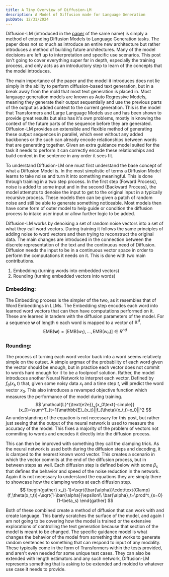 ```yaml
---
title: A Tiny Overview of Diffusion-LM
description: A Model of Diffusion made for Language Generation
pubDate: 12/31/2024
---
```

Diffusion-LM (introduced in the [paper](https://arxiv.org/pdf/2205.14217) of the same name) is simply a method of extending Diffusion Models to Language Generation tasks. The paper does not so much as introduce an entire new architecture but rather introduces a method of building future architectures. Many of the model decisions are left up to interpretation and specific use scenarios. This post isn't going to cover everything super far in depth, especially the training process, and only acts as an introductory step to learn of the concepts that the model introduces.

The main importance of the paper and the model it introduces does not lie simply in the ability to perform diffusion-based text generation, but in a break away from the mold that most text generation is placed in. Most language generation models are known as Auto Regressive Models, meaning they generate their output sequentially and use the previous parts of the output as added context to the current generation. This is the model that Transformers and Large Language Models use and has been shown to provide great results but also has it's own problems, mostly in knowing the context of the future parts of the sequence before they are generated. Diffusion-LM provides an extensible and flexible method of generating these output sequences in parallel, which even without any added backbones or the such can already encode relationships between words that are generating together. Given an extra guidance model suited for the task it needs to perform it can correctly encode these relationships and build context in the sentence in any order it sees fit.

To understand Diffusion-LM one must first understand the base concept of what a Diffusion Model is. In the most simplistic of terms a Diffusion Model learns to take noise and turn it into something meaningful. This is done through training in a two step process. In the first step (Foward Process), noise is added to some input and in the second (Backward Process), the model attempts to denoise the input to get to the original input in a typically recursive process. These models then can be given a patch of random noise and still be able to generate something noticeable. Most models then have some form of outer model to help guide or condition the diffusion process to intake user input or allow further logic to be added.

Diffusion-LM works by denoising a set of random noise vectors into a set of what they call word vectors. During training it follows the same principles of adding noise to word vectors and then trying to reconstruct the original data. The main changes are introduced in the connection between the discrete representation of the text and the continuous need of Diffusion. Diffusion needs the input to be in a continuous vector space in order to perform the computations it needs on it. This is done with two main contributions.

1. Embedding (turning words into embedded vectors)
2. Rounding (turning embedded vectors into words)

### Embedding:
The Embedding process is the simpler of the two, as it resembles that of Word Embeddings in LLMs. The Embedding step encodes each word into learned word vectors that can then have computations performed on it. These are learned in tandem with the diffusion parameters of the model. For a sequence $\textbf{w}$ of length $n$ each word is mapped to a vector of $\mathbb{R}^d$.
$$
\text{EMB}(\textbf{w})=[\text{EMB}(w_1),\dots,\text{EMB}(w_n)]\in R^{nd}
$$

### Rounding:
The process of turning each word vector back into a word seems relatively simple on the outset. A simple argmax of the probability of each word given the vector should be enough, but in practice each vector does not commit to words hard enough for it to be a foolproof solution. Rather, the model introduces another Neural Network to interpret each vector. Defined by $f_\theta(x_t,t)$ that, given some noisy data $x_t$ and a time step $t$, will predict the word vector $x_0$. This also introduces a revamped objective function which measures the performance of the model during training. 
$$
\mathcal{L}^{\text{e2e}}_{x_0\text{-simple}}(x_0)=\sum^T_{t=1}\mathbb{E}_{x_t}||f_{\theta}(x_t,t)-x_0||^2
$$
An understanding of the equation is not necessary for this post, but rather just seeing that the output of the neural network is used to measure the accuracy of the model. This fixes a majority of the problem of vectors not commiting to words and encodes it directly into the diffusion process. 

This can then be improved with something they call the clamping trick. As the neural network is used both during the diffusion steps and decoding, it is clamped to the nearest known word vector. This creates a scenario in which the vector commits at the end of the diffusion process, but in between steps as well. Each diffusion step is defined below with some $\beta_s$ that defines the behavior and speed of the noise reduction in the network. Again it is not necessary to understand the equations they are simply there to showcase how the clamping works at each diffusion step.
$$
\begin{gather}
x_{t-1}=\sqrt{\bar{\alpha}}\cdot\text{Clamp}(f_\theta(x_t,t))+\sqrt{1-\bar{\alpha}}\epsilon\\
\bar{\alpha}_t=\prod^t_{s=0}(1-\beta_s)
\end{gather}
$$

Both of these combined create a method of diffusion that can work with and create language. This barely scratches the surface of the model, and again I am not going to be covering how the model is trained or the extensive explorations of controlling the text generation because that section of the model is meant to be changed. The specific guidance model is what changes the behavior of the model from something that works to generate random sentences to something that can respond to input of any modality. These typically come in the form of Transformers within the tests provided, and aren't even needed for some unique test cases. They can also be extended with length estimators and any such network, Diffusion-LM represents something that is asking to be extended and molded to whatever use case it needs to provide.